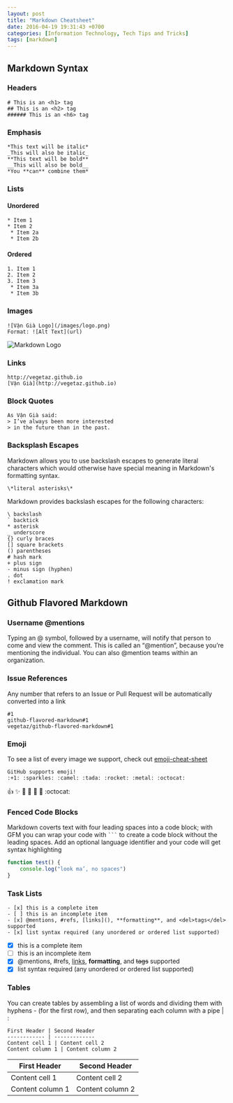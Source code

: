 ```yaml
---
layout: post
title: "Markdown Cheatsheet"
date: 2016-04-19 19:31:43 +0700
categories: [Information Technology, Tech Tips and Tricks]
tags: [markdown]
---
```


## Markdown Syntax

### Headers
```
# This is an <h1> tag
## This is an <h2> tag
###### This is an <h6> tag
```

### Emphasis
```
*This text will be italic*
_This will also be italic_
**This text will be bold**
__This will also be bold__
*You **can** combine them*
```

### Lists

#### Unordered
```
* Item 1
* Item 2
 * Item 2a
 * Item 2b
```

#### Ordered
```
1. Item 1
2. Item 2
3. Item 3
 * Item 3a
 * Item 3b
```

### Images
```
![Vận Già Logo](/images/logo.png)
Format: ![Alt Text](url)
```

![Markdown Logo](https://upload.wikimedia.org/wikipedia/commons/thumb/4/48/Markdown-mark.svg/200px-Markdown-mark.svg.png)

### Links
```
http://vegetaz.github.io
[Vận Già](http://vegetaz.github.io)
```

### Block Quotes
```
As Vận Già said:
> I’ve always been more interested
> in the future than in the past.
```

### Backsplash Escapes
Markdown allows you to use backslash escapes to generate literal characters which would otherwise have special meaning in Markdown's formatting syntax.
```
\*literal asterisks\*
```

Markdown provides backslash escapes for the following characters:
```
\ backslash
` backtick
* asterisk
_ underscore
{} curly braces
[] square brackets
() parentheses
# hash mark
+ plus sign
- minus sign (hyphen)
. dot
! exclamation mark
```

## Github Flavored Markdown

### Username @mentions
Typing an @ symbol, followed by a username, will notify that person to come and view the comment. This is called an “@mention”, because you’re mentioning the individual. You can also @mention teams within an organization.

### Issue References
Any number that refers to an Issue or Pull Request will be automatically converted into a link
```
#1
github-flavored-markdown#1
vegetaz/github-flavored-markdown#1
```

### Emoji

To see a list of every image we support, check out [emoji-cheat-sheet](https://www.webfx.com/tools/emoji-cheat-sheet/)
```
GitHub supports emoji!
:+1: :sparkles: :camel: :tada: :rocket: :metal: :octocat:
```

:+1: :sparkles: :camel: :tada: :rocket: :metal: :octocat:

### Fenced Code Blocks

Markdown coverts text with four leading spaces into a code block; with GFM you can wrap your code with ` ``` ` to create a code block without the leading spaces. Add an optional language identifier and your code will get syntax highlighting
```javascript
function test() {
	console.log("look ma’, no spaces")
}
```

### Task Lists
```
- [x] this is a complete item
- [ ] this is an incomplete item
- [x] @mentions, #refs, [links](), **formatting**, and <del>tags</del> supported
- [x] list syntax required (any unordered or ordered list supported)
```

- [x] this is a complete item
- [ ] this is an incomplete item
- [x] @mentions, #refs, [links](), **formatting**, and <del>tags</del> supported
- [x] list syntax required (any unordered or ordered list supported)

### Tables

You can create tables by assembling a list of words and dividing them with hyphens - (for the first row), and then separating each column with a pipe | :
```
First Header | Second Header
------------ | -------------
Content cell 1 | Content cell 2
Content column 1 | Content column 2
```

| First Header     | Second Header    |
| ---------------- | ---------------- |
| Content cell 1   | Content cell 2   |
| Content column 1 | Content column 2 |

